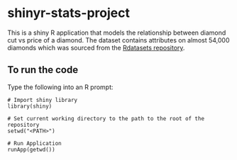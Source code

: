 shinyr-stats-project
====================

This is a shiny R application that models the relationship between diamond cut vs price of a diamond. The dataset contains attributes on almost 54,000 diamonds which was sourced from the [Rdatasets repository](http://vincentarelbundock.github.io/Rdatasets/).

## To run the code

Type the following into an R prompt:

```
# Import shiny library
library(shiny)

# Set current working directory to the path to the root of the repository
setwd("<PATH>")

# Run Application
runApp(getwd())
```
